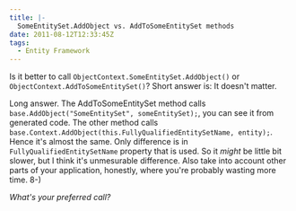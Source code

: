 ```yaml
---
title: |-
  SomeEntitySet.AddObject vs. AddToSomeEntitySet methods
date: 2011-08-12T12:33:45Z
tags:
  - Entity Framework
---
```

Is it better to call `ObjectContext.SomeEntitySet.AddObject()` or `ObjectContext.AddToSomeEntitySet()`? Short answer is: It doesn't matter.

Long answer. The AddToSomeEntitySet method calls `base.AddObject("SomeEntitySet", someEntitySet);`, you can see it from generated code. The other method calls `base.Context.AddObject(this.FullyQualifiedEntitySetName, entity);`. Hence it's almost the same. Only difference is in `FullyQualifiedEntitySetName` property that is used. So it _might_ be little bit slower, but I think it's unmesurable difference. Also take into account other parts of your application, honestly, where you're probably wasting more time.  8-)

_What's your preferred call?_